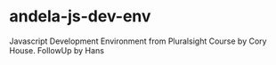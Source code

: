 # andela-js-dev-env
Javascript Development Environment from Pluralsight Course by Cory House. FollowUp by Hans
